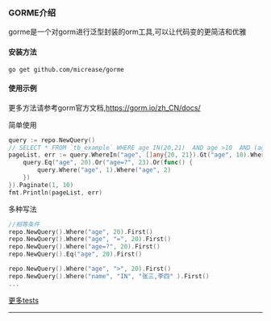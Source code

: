 
### GORME介绍

gorme是一个对gorm进行泛型封装的orm工具,可以让代码变的更简洁和优雅

#### 安装方法
```shell
go get github.com/micrease/gorme
```

#### 使用示例
更多方法请参考gorm官方文档,https://gorm.io/zh_CN/docs/

简单使用
```go
query := repo.NewQuery()
// SELECT * FROM `tb_example` WHERE age IN(20,21)  AND age >10  AND (age =20  OR age=23 OR (age=1 AND age=2)) AND `tb_example`.`deleted_at` IS NULL LIMIT 10
pageList, err := query.WhereIn("age", []any{20, 21}).Gt("age", 10).Where(func() {
    query.Eq("age", 20).Or("age=?", 23).Or(func() {
        query.Where("age", 1).Where("age", 2)
    })
}).Paginate(1, 10)
fmt.Println(pageList, err)
```
多种写法
```go
//相等条件
repo.NewQuery().Where("age", 20).First()
repo.NewQuery().Where("age", "=", 20).First()
repo.NewQuery().Where("age=?", 20).First()
repo.NewQuery().Eq("age", 20).First()

repo.NewQuery().Where("age", ">", 20).First()
repo.NewQuery().Where("name", "IN", "张三,李四" ).First()
...
```
[更多tests](https://github.com/micrease/gorme/blob/master/tests/gorme_test.go)

***

